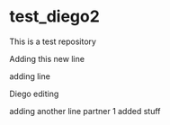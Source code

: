 # test_diego2
This is a test repository

Adding this new line

adding line




Diego editing


adding another line
partner 1 added stuff

